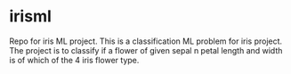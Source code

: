 # irisml
Repo for iris ML project.
This is a classification ML problem for iris project. The project is to classify if a flower of given sepal n petal length and width is of which of the 4 iris flower type.
